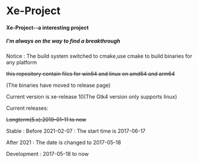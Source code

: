 # Xe-Project
#### Xe-Project--a interesting project

##### I'm always on the way to find a breakthrough

Notice : The build system switched to cmake,use cmake to build binaries for any platform

~~this repository contain files for win64 and linux on amd64 and arm64~~

(The binaries have moved to release page)

Current version is xe-release 10(The Gtk4 version only supports linux)

Current releases:

~~Longterm(5.x):2019-01-11 to now~~

Stable : Before 2021-02-07 : The start time is 2017-06-17

After 2021 : The date is changed to 2017-05-18

Development : 2017-05-18 to now
